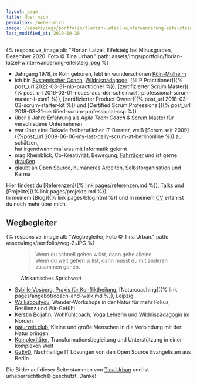 ```yaml
---
layout: page
title: Über mich
permalink: /ueber-mich
image: /assets/imgs/portfolio/florian-latzel-winterwanderung-eifelsteig.jpeg
last_modified_at: 2019-10-30
---
```

{% responsive_image 
alt: "Florian Latzel, Eifelsteig bei Minusgraden, Dezember 2020. Foto © Tina Urban."
path: assets/imgs/portfolio/florian-latzel-winterwanderung-eifelsteig.jpeg %}

- Jahrgang 1978, in Köln geboren, 
lebt im wunderschönen [Köln-Mülheim](/tags/muellem/index.html)
- ich bin 
[Systemischer Coach](), 
[Wildnispädagoge](/2020/12/14/november-draussen.html#ich-bin-wildnispädagoge), 
[NLP Practitioner]({% post_url 2022-03-31-nlp-practitioner %}), 
[zertifizierter Scrum Master](
{% post_url 2016-03-01-neues-aus-der-scheinwelt-professional-scrum-master-i-psm1 %}),
[zertifizierter Product Owner]({% post_url 2018-03-03-scrum-starter-kit %})
und [Certified Scrum Professional]({% post_url 2018-03-31-certified-scrum-professional-csp %}) 
- über 6 Jahre Erfahrung als *Agile Team Coach* & [Scrum Master](/thema/scrum-master/) 
für verschiedene Unternehmen
- war über eine Dekade freiberuflicher IT-Berater, 
weiß [Scrum seit 2009]({%post_url 2009-06-06-my-last-daily-scrum-at-berlinonline %}) 
zu schätzen,  
hat irgendwann mal was mit Informatik gelernt
- mag Rheinblick, Co-Kreativität, Bewegung, [Fahrräder](/thema/fahrrad/) 
und ist gerne [draußen](/thema/draussen/).
- glaubt an [Open Source](/thema/open-source/), 
humaneres Arbeiten, Selbstorganisation und Karma

Hier findest du [Referenzen]({% link pages/referenzen.md %}), 
[Talks](/talks.html) und [Projekte]({% link pages/projekte.md %}).   
In meinem [Blog]({% link pages/blog.html %}) 
und in meinem [CV](https://florian.latzel.io/cv)
erfährst du noch mehr über mich.

## Wegbegleiter

{% responsive_image 
alt: "Wegbegleiter, Foto © Tina Urban." 
path: assets/imgs/portfolio/weg-2.JPG %}

<figure>
<blockquote>
Wenn du schnell gehen willst, 
dann gehe alleine.<br />
Wenn du weit gehen willst,
dann musst du mit anderen zusammen gehen.  
</blockquote>
<figcaption>Afrikanisches Sprichwort</figcaption>
</figure>

- [Sybille Vosberg, Praxis für Konfliktheilung](
https://www.konfliktheilung.de/naturcoaching/),
[Naturcoaching]({% link pages/angebot/coach-and-walk.md %}), Leipzig.	 
- [Walkaboutyou](https://walkaboutyou.org/),
Wander-Workshops in der Natur für mehr Fokus, Resilienz und Wir-Gefühl 
- [Kerstin Boljahn](https://www.kerstin-coaching.com/), Wohlfühlcoach, Yoga Lehrerin 
und [Wildnispädagogin](/thema/wildnispadagogik/) im Norden
- [naturzeit.club](https://naturzeit.club),
Kleine und große Menschen in die Verbindung mit der Natur bringen
- [Komplexitäter](https://www.komplexitaeter.de/), 
Transformationsbegleitung und Unterstützung in einer komplexen Welt
- [GzEvD](https://www.gesellschaft-zur-entwicklung-von-dingen.de/de),
Nachhaltige IT Lösungen von den Open Source Evangelisten aus Berlin

Die Bilder auf dieser Seite stammen von <a href="https://tinaurban.de">Tina Urban</a> 
und ist urheberrechtlich© geschützt. Danke!
